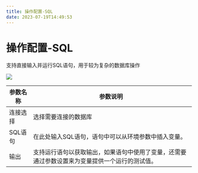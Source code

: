 ```yaml
---
title: 操作配置-SQL
date: 2023-07-19T14:49:53
---
```


# 操作配置-SQL

支持直接输入并运行SQL语句，用于较为复杂的数据库操作

![](http://apaas.wxchina.com:8881/wp-content/uploads/Screen-Shot-2022-12-21-at-4.47.00-PM.png)

|参数名称|参数说明|
|---|---|
|连接选择|选择需要连接的数据库|
|SQL语句|在此处输入SQL语句，语句中可以从环境参数中插入变量。|
|输出|支持运行语句以获取输出，如果语句中使用了变量，还需要通过参数设置来为变量提供一个运行的测试值。|